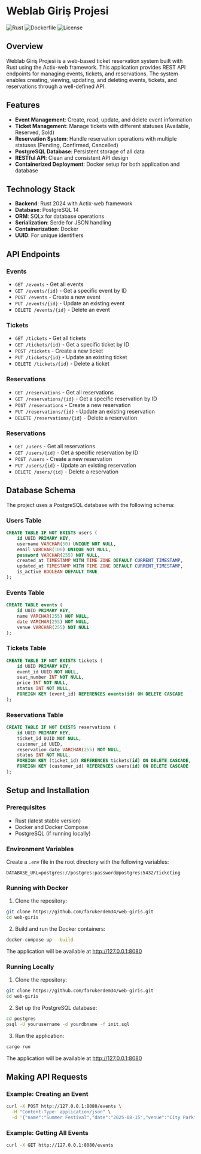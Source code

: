 # Weblab Giriş Projesi

![Rust](https://img.shields.io/badge/rust-99.4%25-orange)
![Dockerfile](https://img.shields.io/badge/dockerfile-0.6%25-blue)
![License](https://img.shields.io/badge/license-MIT-green)

## Overview

Weblab Giriş Projesi is a web-based ticket reservation system built with Rust using the Actix-web framework. This application provides REST API endpoints for managing events, tickets, and reservations. The system enables creating, viewing, updating, and deleting events, tickets, and reservations through a well-defined API.

## Features

- **Event Management**: Create, read, update, and delete event information
- **Ticket Management**: Manage tickets with different statuses (Available, Reserved, Sold)
- **Reservation System**: Handle reservation operations with multiple statuses (Pending, Confirmed, Cancelled)
- **PostgreSQL Database**: Persistent storage of all data
- **RESTful API**: Clean and consistent API design
- **Containerized Deployment**: Docker setup for both application and database

## Technology Stack

- **Backend**: Rust 2024 with Actix-web framework
- **Database**: PostgreSQL 14
- **ORM**: SQLx for database operations
- **Serialization**: Serde for JSON handling
- **Containerization**: Docker
- **UUID**: For unique identifiers

## API Endpoints

### Events

- `GET /events` - Get all events
- `GET /events/{id}` - Get a specific event by ID
- `POST /events` - Create a new event
- `PUT /events/{id}` - Update an existing event
- `DELETE /events/{id}` - Delete an event

### Tickets

- `GET /tickets` - Get all tickets
- `GET /tickets/{id}` - Get a specific ticket by ID
- `POST /tickets` - Create a new ticket
- `PUT /tickets/{id}` - Update an existing ticket
- `DELETE /tickets/{id}` - Delete a ticket

### Reservations

- `GET /reservations` - Get all reservations
- `GET /reservations/{id}` - Get a specific reservation by ID
- `POST /reservations` - Create a new reservation
- `PUT /reservations/{id}` - Update an existing reservation
- `DELETE /reservations/{id}` - Delete a reservation

### Reservations

- `GET /users` - Get all reservations
- `GET /users/{id}` - Get a specific reservation by ID
- `POST /users` - Create a new reservation
- `PUT /users/{id}` - Update an existing reservation
- `DELETE /users/{id}` - Delete a reservation

## Database Schema

The project uses a PostgreSQL database with the following schema:

### Users Table

```sql
CREATE TABLE IF NOT EXISTS users (
    id UUID PRIMARY KEY,
    username VARCHAR(50) UNIQUE NOT NULL,
    email VARCHAR(100) UNIQUE NOT NULL,
    password VARCHAR(255) NOT NULL,
    created_at TIMESTAMP WITH TIME ZONE DEFAULT CURRENT_TIMESTAMP,
    updated_at TIMESTAMP WITH TIME ZONE DEFAULT CURRENT_TIMESTAMP,
    is_active BOOLEAN DEFAULT TRUE
);

```

### Events Table

```sql
CREATE TABLE events (
    id UUID PRIMARY KEY,
    name VARCHAR(255) NOT NULL,
    date VARCHAR(255) NOT NULL,
    venue VARCHAR(255) NOT NULL
);
```

### Tickets Table

```sql
CREATE TABLE IF NOT EXISTS tickets (
    id UUID PRIMARY KEY,
    event_id UUID NOT NULL,
    seat_number INT NOT NULL,
    price INT NOT NULL,
    status INT NOT NULL,
    FOREIGN KEY (event_id) REFERENCES events(id) ON DELETE CASCADE
);
```

### Reservations Table

```sql
CREATE TABLE IF NOT EXISTS reservations (
    id UUID PRIMARY KEY,
    ticket_id UUID NOT NULL,
    customer_id UUID,
    reservation_date VARCHAR(255) NOT NULL,
    status INT NOT NULL,
    FOREIGN KEY (ticket_id) REFERENCES tickets(id) ON DELETE CASCADE,
    FOREIGN KEY (customer_id) REFERENCES users(id) ON DELETE CASCADE
);
```

## Setup and Installation

### Prerequisites

- Rust (latest stable version)
- Docker and Docker Compose
- PostgreSQL (if running locally)

### Environment Variables

Create a `.env` file in the root directory with the following variables:

```
DATABASE_URL=postgres://postgres:password@postgres:5432/ticketing
```

### Running with Docker

1. Clone the repository:

```bash
git clone https://github.com/farukerdem34/web-giris.git
cd web-giris
```

2. Build and run the Docker containers:

```bash
docker-compose up --build
```

The application will be available at <http://127.0.0.1:8080>

### Running Locally

1. Clone the repository:

```bash
git clone https://github.com/farukerdem34/web-giris.git
cd web-giris
```

2. Set up the PostgreSQL database:

```bash
cd postgres
psql -U yourusername -d yourdbname -f init.sql
```

3. Run the application:

```bash
cargo run
```

The application will be available at <http://127.0.0.1:8080>

## Making API Requests

### Example: Creating an Event

```bash
curl -X POST http://127.0.0.1:8080/events \
  -H "Content-Type: application/json" \
  -d '{"name":"Summer Festival","date":"2025-08-15","venue":"City Park"}'
```

### Example: Getting All Events

```bash
curl -X GET http://127.0.0.1:8080/events
```
